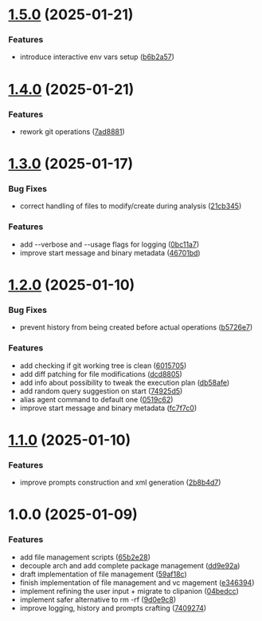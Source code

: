 # [1.5.0](https://github.com/Blazity/nefi/compare/v1.4.0...v1.5.0) (2025-01-21)


### Features

* introduce interactive env vars setup ([b6b2a57](https://github.com/Blazity/nefi/commit/b6b2a571885abe0994ad5960e2b0db5ebc8d4cda))

# [1.4.0](https://github.com/Blazity/nefi/compare/v1.3.0...v1.4.0) (2025-01-21)


### Features

* rework git operations ([7ad8881](https://github.com/Blazity/nefi/commit/7ad88816b608e0fa52fcd3df251bf625f6fa2954))

# [1.3.0](https://github.com/Blazity/nefi/compare/v1.2.0...v1.3.0) (2025-01-17)


### Bug Fixes

* correct handling of files to modify/create during analysis ([21cb345](https://github.com/Blazity/nefi/commit/21cb3450c0b2b877f1016241d844c8b838770d76))


### Features

* add --verbose and --usage flags for logging ([0bc11a7](https://github.com/Blazity/nefi/commit/0bc11a78aab94b4fd490f540ff5b072c022cbca5))
* improve start message and binary metadata ([46701bd](https://github.com/Blazity/nefi/commit/46701bdc2193c2250abac4d7127e8fd4e6c9d797))

# [1.2.0](https://github.com/Blazity/nefi/compare/v1.1.0...v1.2.0) (2025-01-10)


### Bug Fixes

* prevent history from being created before actual operations ([b5726e7](https://github.com/Blazity/nefi/commit/b5726e7b46463c8e29a1f1687ead166827acea6c))


### Features

* add checking if git working tree is clean ([6015705](https://github.com/Blazity/nefi/commit/6015705eb7b9e378b3c18ed121b323ac44953839))
* add diff patching for file modifications ([dcd8805](https://github.com/Blazity/nefi/commit/dcd880588d6f07e0f22a15e184ecb1823637f23a))
* add info about possibility to tweak the execution plan ([db58afe](https://github.com/Blazity/nefi/commit/db58afee23a3667bd1b860097546c87cd1b923ee))
* add random query suggestion on start ([74925d5](https://github.com/Blazity/nefi/commit/74925d573bde49a814debe7ff3764758c12afb73))
* alias agent command to default one ([0519c62](https://github.com/Blazity/nefi/commit/0519c62732dcaa000e66562c6603659e764f63be))
* improve start message and binary metadata ([fc7f7c0](https://github.com/Blazity/nefi/commit/fc7f7c0b592e8baf3237d69466b9d72bffaed10a))

# [1.1.0](https://github.com/Blazity/nefi/compare/v1.0.0...v1.1.0) (2025-01-10)


### Features

* improve prompts construction and xml generation ([2b8b4d7](https://github.com/Blazity/nefi/commit/2b8b4d778c6f5389d72159d66568d75177a8e28f))

# 1.0.0 (2025-01-09)


### Features

* add file management scripts ([65b2e28](https://github.com/Blazity/nefi/commit/65b2e28b2056ed57b3050ecfb89796b37398d93d))
* decouple arch and add complete package management ([dd9e92a](https://github.com/Blazity/nefi/commit/dd9e92ac566b50882f6d6900662d2bb9d6b6b0e0))
* draft implementation of file management ([59af18c](https://github.com/Blazity/nefi/commit/59af18cc5acca67667beea2928af95f7015efa4c))
* finish implementation of file management and vc magement ([e346394](https://github.com/Blazity/nefi/commit/e34639481fa20627aa63e89fdd1f96aa4aba9f01))
* implement refining the user input + migrate to clipanion ([04bedcc](https://github.com/Blazity/nefi/commit/04bedcc12c52964e9ad5be8bfbb824b7d5202e5b))
* implement safer alternative to rm -rf ([9d0e9c8](https://github.com/Blazity/nefi/commit/9d0e9c84a1a0ebc0ae40fac89241f4c8392f5211))
* improve logging, history and prompts crafting ([7409274](https://github.com/Blazity/nefi/commit/740927461ffecacfed1413231aeaed574b4f21af))
